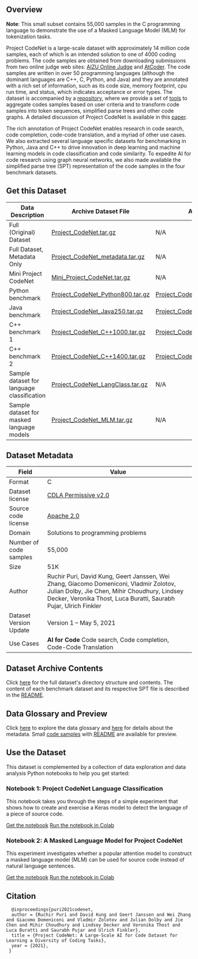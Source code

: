 ## Overview
**Note**: This small subset contains 55,000 samples in the C programming language to demonstrate the use of a Masked 
Language Model (MLM) for tokenization tasks.

Project CodeNet is a large-scale dataset with approximately 14 million code samples, each of which is an intended solution to one of 4000 coding problems. The code samples are obtained from downloading submissions from two online judge web sites: [AIZU Online Judge](https://judge.u-aizu.ac.jp/onlinejudge/) and [AtCoder](https://atcoder.jp/). The code samples are written in over 50 programming languages (although the dominant languages are C++, C, Python, and Java) and they are annotated with a rich set of information, such as its code size, memory footprint, cpu run time, and status, which indicates acceptance or error types. The dataset is accompanied by a [repository](https://github.com/IBM/Project_CodeNet), where we provide a set of [tools](https://github.com/IBM/Project_CodeNet/tree/main/tools) to aggregate codes samples based on user criteria and to transform code samples into token sequences, simplified parse trees and other code graphs. A detailed discussion of Project CodeNet is available in this [paper](https://arxiv.org/abs/2105.12655).

The rich annotation of Project CodeNet enables research in code search, code completion, code-code translation, and a myriad of other use cases. We also extracted several language specific datasets for benchmarking in Python, Java and C++ to drive innovation in deep learning and machine learning models in code classification and code similarity. To expedite AI for code research using graph neural networks, we also made available the simplified parse tree (SPT) representation of the code samples in the four benchmark datasets. 

## Get this Dataset

| Data Description | Archive Dataset File | Archive SPT File |
| --------  | -------- | -------- |
| Full (Original) Dataset | [Project_CodeNet.tar.gz](https://dax-cdn.cdn.appdomain.cloud/dax-project-codenet/1.0.0/Project_CodeNet.tar.gz) | N/A |
| Full Dataset, Metadata Only | [Project_CodeNet_metadata.tar.gz](https://dax-cdn.cdn.appdomain.cloud/dax-project-codenet/1.0.0/Project_CodeNet_metadata.tar.gz) | N/A |
| Mini Project CodeNet | [Mini_Project_CodeNet.tar.gz](https://dax-cdn.cdn.appdomain.cloud/dax-project-codenet/1.0.0/Mini_Project_CodeNet.tar.gz) | N/A |
| Python benchmark | [Project_CodeNet_Python800.tar.gz](https://dax-cdn.cdn.appdomain.cloud/dax-project-codenet/1.0.0/Project_CodeNet_Python800.tar.gz) | [Project_CodeNet_Python800_spts.tar.gz](https://dax-cdn.cdn.appdomain.cloud/dax-project-codenet/1.0.0/Project_CodeNet_Python800_spts.tar.gz) |
| Java benchmark | [Project_CodeNet_Java250.tar.gz](https://dax-cdn.cdn.appdomain.cloud/dax-project-codenet/1.0.0/Project_CodeNet_Java250.tar.gz) | [Project_CodeNet_Java250_spts.tar.gz](https://dax-cdn.cdn.appdomain.cloud/dax-project-codenet/1.0.0/Project_CodeNet_Java250_spts.tar.gz) |
| C++ benchmark 1 | [Project_CodeNet_C++1000.tar.gz](https://dax-cdn.cdn.appdomain.cloud/dax-project-codenet/1.0.0/Project_CodeNet_C++1000.tar.gz) | [Project_CodeNet_C++1000_spts.tar.gz](https://dax-cdn.cdn.appdomain.cloud/dax-project-codenet/1.0.0/Project_CodeNet_C++1000_spts.tar.gz) |
| C++ benchmark 2 | [Project_CodeNet_C++1400.tar.gz](https://dax-cdn.cdn.appdomain.cloud/dax-project-codenet/1.0.0/Project_CodeNet_C++1400.tar.gz) | [Project_CodeNet_C++1400_spts.tar.gz](https://dax-cdn.cdn.appdomain.cloud/dax-project-codenet/1.0.0/Project_CodeNet_C++1400_spts.tar.gz) |
| Sample dataset for language classification | [Project_CodeNet_LangClass.tar.gz](https://dax-cdn.cdn.appdomain.cloud/dax-project-codenet/1.0.0/Project_CodeNet_LangClass.tar.gz) | N/A |
| Sample dataset for masked language models | [Project_CodeNet_MLM.tar.gz](https://dax-cdn.cdn.appdomain.cloud/dax-project-codenet/1.0.0/Project_CodeNet_MLM.tar.gz) | N/A |

## Dataset Metadata

| Field | Value |
| --------  | -------- |
| Format | C |
| Dataset license | [CDLA Permissive v2.0](https://cdla.dev/permissive-2-0/) |
| Source code license | [Apache 2.0](https://www.apache.org/licenses/LICENSE-2.0) |
| Domain  | Solutions to programming problems  |
| Number of code samples | 55,000 |
| Size | 51K  |
| Author | Ruchir Puri, David Kung, Geert Janssen, Wei Zhang, Giacomo Domeniconi, Vladmir Zolotov, Julian Dolby, Jie Chen, Mihir Choudhury, Lindsey Decker, Veronika Thost, Luca Buratti, Saurabh Pujar, Ulrich Finkler |
| Dataset Version Update | Version 1 – May 5, 2021<br/> |
| Use Cases |**AI for Code**  Code search, Code completion, Code-Code Translation<br/> |


## Dataset Archive Contents
Click [here](https://github.com/IBM/Project_CodeNet#directory-structure-and-naming-convention) for the full dataset's directory structure and contents. The content of each benchmark dataset and its respective SPT file is described in the [README](https://dax-cdn.cdn.appdomain.cloud/dax-project-codenet/1.0.0/readme.html).

## Data Glossary and Preview
Click [here](https://github.com/IBM/Project_CodeNet#data) to explore the data glossary and [here](https://github.com/IBM/Project_CodeNet#metadata) for details about the metadata. Small [code samples](https://dax-cdn.cdn.appdomain.cloud/dax-project-codenet/1.0.0/Mini_Project_CodeNet.tar.gz) with [README](https://dax-cdn.cdn.appdomain.cloud/dax-project-codenet/1.0.0/readme.html) are available for preview.

## Use the Dataset

This dataset is complemented by a collection of data exploration and data 
analysis Python notebooks to help you get started:

### Notebook 1: Project CodeNet Language Classification 

This notebook takes you through the steps of a simple experiment that shows how to create and exercise a Keras model to detect the language of a piece of source code. 

[Get the notebook](https://github.com/CODAIT/project-codenet-notebooks/blob/main/Project_CodeNet_LangClass.ipynb)
[Run the notebook in Colab](https://colab.research.google.com/github/CODAIT/project-codenet-notebooks/blob/main/Project_CodeNet_LangClass.ipynb)

### Notebook 2: A Masked Language Model for Project CodeNet

This experiment investigates whether a popular attention model to construct a masked language model (MLM) can be used for source code instead of natural language sentences. 

[Get the notebook](https://github.com/CODAIT/project-codenet-notebooks/blob/main/Project_CodeNet_MLM.ipynb)
[Run the notebook in Colab](https://colab.research.google.com/github/CODAIT/project-codenet-notebooks/blob/main/Project_CodeNet_MLM.ipynb)


## Citation

```text
  @inproceedings{puri2021codenet,
  author = {Ruchir Puri and David Kung and Geert Janssen and Wei Zhang and Giacomo Domeniconi and Vladmir Zolotov and Julian Dolby and Jie Chen and Mihir Choudhury and Lindsey Decker and Veronika Thost and Luca Buratti and Saurabh Pujar and Ulrich Finkler},
  title = {Project CodeNet: A Large-Scale AI for Code Dataset for Learning a Diversity of Coding Tasks},
  year = {2021},
 }
```
